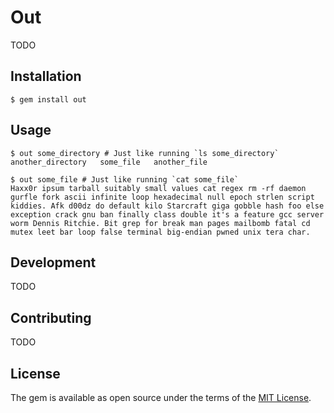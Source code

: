 # Out

TODO

## Installation

    $ gem install out

## Usage

    $ out some_directory # Just like running `ls some_directory`
    another_directory   some_file   another_file

    $ out some_file # Just like running `cat some_file`
    Haxx0r ipsum tarball suitably small values cat regex rm -rf daemon gurfle fork ascii infinite loop hexadecimal null epoch strlen script kiddies. Afk d00dz do default kilo Starcraft giga gobble hash foo else exception crack gnu ban finally class double it's a feature gcc server worm Dennis Ritchie. Bit grep for break man pages mailbomb fatal cd mutex leet bar loop false terminal big-endian pwned unix tera char.

## Development

TODO

## Contributing

TODO

## License

The gem is available as open source under the terms of the [MIT License](http://opensource.org/licenses/MIT).
